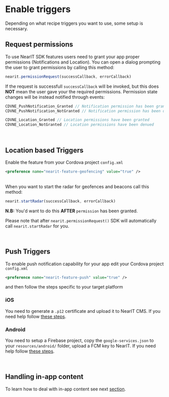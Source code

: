 # Enable triggers

Depending on what recipe triggers you want to use, some setup is necessary.
<br>
## Request permissions
To use NearIT SDK features users need to grant your app proper permissions (Notifications and Location). You can open a dialog prompting the user to grant permissions by calling this method:

```javascript
nearit.permissionRequest(successCallback, errorCallback)
```
If the request is successfull `successCallback` will be invoked, but this does **NOT** mean the user gave your the required permissions. Permission state changes will be instead notified through events:
```js
CDVNE_PushNotification_Granted // Notification permission has been granted
CDVNE_PushNotification_NotGranted // Notification permission has been denied

CDVNE_Location_Granted // Location permissions have been granted
CDVNE_Location_NotGranted // Location permissions have been denued
```

<br>

## Location based Triggers
Enable the feature from your Cordova project `config.xml`
```xml
<preference name="nearit-feature-geofencing" value="true" />
```

<br>
When you want to start the radar for geofences and beacons call this method:

```js
nearit.startRadar(successCallback, errorCallback)
```

**N.B:** You'd want to do this **AFTER** `permission` has been granted. 

Please note that after `nearit.permissionRequest()` SDK will automatically call `nearit.startRadar` for you.


<br>

## Push Triggers
To enable push notification capability for your app edit your Cordova project `config.xml`
```xml
<preference name="nearit-feature-push" value="true" />
```
and then follow the steps specific to your target platform


### iOS
You need to generate a `.p12` certificate and upload it to NearIT CMS. 
If you need help follow [these steps](apns_walkthrough.md).

### Android
You need to setup a Firebase project, copy the `google-services.json` to your `resources/android/` folder, upload a FCM key to NearIT. 
If you need help follow [these steps](fcm_walkthrough.md).


<br>

## Handling in-app content
To learn how to deal with in-app content see next [section](handle-content.md).
